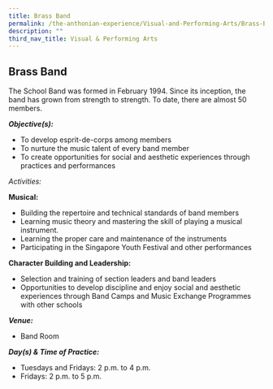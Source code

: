 ```yaml
---
title: Brass Band
permalink: /the-anthonian-experience/Visual-and-Performing-Arts/Brass-Band/
description: ""
third_nav_title: Visual & Performing Arts
---
```

## Brass Band

The School Band was formed in February 1994. Since its inception, the band has grown from strength to strength. To date, there are almost 50 members.

  

**_Objective(s):_** 

*   To develop esprit-de-corps among members
*   To nurture the music talent of every band member 
*   To create opportunities for social and aesthetic experiences through practices and performances

  

_Activities:_

**Musical:** 

*   Building the repertoire and technical standards of band members
*   Learning music theory and mastering the skill of playing a musical instrument.
*   Learning the proper care and maintenance of the instruments 
*   Participating in the Singapore Youth Festival and other performances

  

**Character Building and Leadership:** 

*   Selection and training of section leaders and band leaders 
*   Opportunities to develop discipline and enjoy social and aesthetic experiences through Band Camps and Music Exchange Programmes with other schools

  

**_Venue:_** 

*   Band Room

  

**_Day(s) & Time of Practice:_**

*   Tuesdays and Fridays: 2 p.m. to 4 p.m.  
*   Fridays: 2 p.m. to 5 p.m.